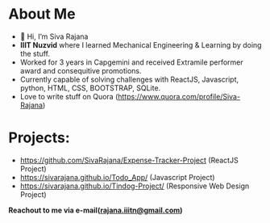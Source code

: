 # About Me
- 👋 Hi, I’m Siva Rajana
- **IIIT Nuzvid** where I learned Mechanical Engineering & Learning by doing the stuff.
- Worked for 3 years in Capgemini and received Extramile performer award and consequitive promotions.
- Currently capable of solving challenges with ReactJS, Javascript, python, HTML, CSS, BOOTSTRAP, SQLite.
- Love to write stuff on Quora (https://www.quora.com/profile/Siva-Rajana)
# **Projects**: 
-  https://github.com/SivaRajana/Expense-Tracker-Project (ReactJS Project)
-  https://sivarajana.github.io/Todo_App/ (Javascript Project)
-  https://sivarajana.github.io/Tindog-Project/ (Responsive Web Design Project)

**Reachout to me via e-mail(rajana.iiitn@gmail.com)**
